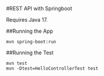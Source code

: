 #REST API with Springboot

Requires Java 17.

##Running the App
```
mvn spring-boot:run
```

##Running the Test
```
mvn test
mvn -Dtest=HelloControllerTest test
```

